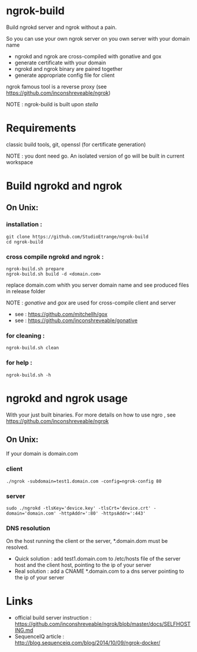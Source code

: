 # ngrok-build

Build ngrokd server and ngrok without a pain.

So you can use your own ngrok server on you own server with your domain name

* ngrokd and ngrok are cross-compiled with gonative and gox
* generate certificate with your domain
* ngrokd and ngrok binary are paired together
* generate appropriate config file for client


ngrok famous tool is a reverse proxy (see https://github.com/inconshreveable/ngrok)

NOTE : ngrok-build is built upon _stella_


# Requirements

classic build tools, git, openssl (for certificate generation)

NOTE : you dont need go. An isolated version of go will be built in current workspace

# Build ngrokd and ngrok

## On Unix:

### installation :

	git clone https://github.com/StudioEtrange/ngrok-build
	cd ngrok-build

### cross compile ngrokd and ngrok :

	ngrok-build.sh prepare
	ngrok-build.sh build -d <domain.com>

replace domain.com whith you server domain name and see produced files in release folder

NOTE : _gonative_ and _gox_ are used for cross-compile client and server
* see : https://github.com/mitchellh/gox
* see : https://github.com/inconshreveable/gonative

### for cleaning :

	ngrok-build.sh clean


### for help :

	ngrok-build.sh -h


# ngrokd and ngrok usage

With your just built binaries. For more details on how to use ngro , see https://github.com/inconshreveable/ngrok

## On Unix:

If your domain is domain.com

### client

	./ngrok -subdomain=test1.domain.com -config=ngrok-config 80

### server

	sudo ./ngrokd -tlsKey='device.key' -tlsCrt='device.crt' -domain='domain.com' -httpAddr=':80' -httpsAddr=':443'

### DNS resolution

On the host running the client or the server, *.domain.dom must be resolved.

* Quick solution : add test1.domain.com to /etc/hosts file of the server host and the client host, pointing to the ip of your server
* Real solution : add a CNAME *.domain.com to a dns server pointing to the ip of your server


# Links

* official build server instruction : https://github.com/inconshreveable/ngrok/blob/master/docs/SELFHOSTING.md
* SequenceIQ article : http://blog.sequenceiq.com/blog/2014/10/09/ngrok-docker/
